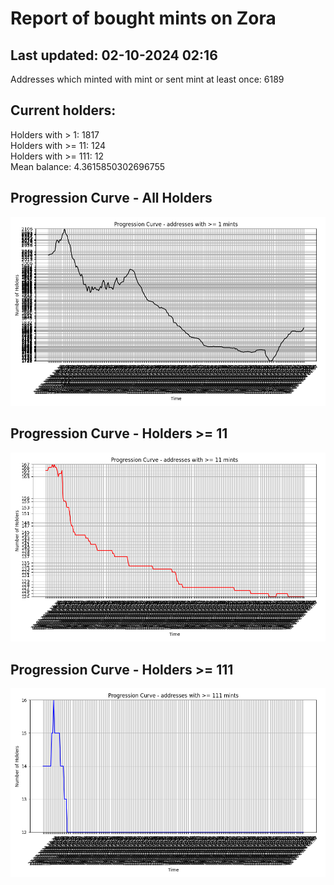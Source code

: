 # Report of bought mints on Zora
## Last updated: 02-10-2024 02:16
Addresses which minted with mint or sent mint at least once: 6189

## Current holders:
Holders with > 1: 1817  
Holders with >= 11: 124  
Holders with >= 111: 12  
Mean balance: 4.3615850302696755  

## Progression Curve - All Holders
![addresses with >= 1 mint](progression_curve_all.png)
## Progression Curve - Holders >= 11
![addresses with >= 11 mints](progression_curve_gt_11.png)
## Progression Curve - Holders >= 111
![addresses with >= 111 mints](progression_curve_gt_111.png)
